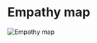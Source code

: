 # Empathy map 

![Empathy map](https://github.com/IBM-EPBL/IBM-Project-31681-1660204101/tree/main/Pre-Development/Ideation%20phase/Empathy_Map)

